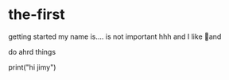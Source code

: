 # the-first
getting started
my name is.... is not important hhh
and I like 🍕and  




do ahrd things
  
  
  
  print("hi jimy")
